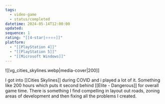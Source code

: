 ```yaml
---
tags:
  - video-game
  - status/completed
datetime: 2024-05-14T12:00:00
updated: 
sequence: 1
rating: "[[4-star|⭐️⭐️⭐️⭐️]]"
platform:
  - "[[PlayStation 4]]"
  - "[[PlayStation 5]]"
  - "[[Microsoft Windows]]"
---
```

![[vg_cities_skylines.webp|media-cover|200]]

I got into [[Cities Skylines]] during COVID and i played a lot of it. Something like 200 hours which puts it second behind [[Elite - Dangerous]] for overall game time. There is something I find compelling in layout out roads, zoning areas of development and then fixing all the problems I created.